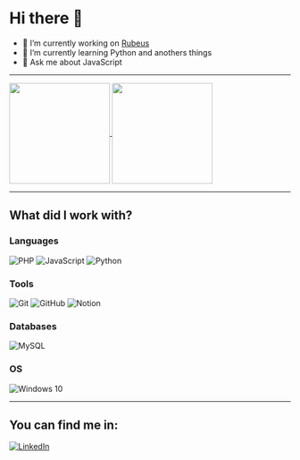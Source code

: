 <!-- ### Olá, meu nome é Vinícius Ventura! 👋
##
<div align="center">
  <a href="https://github.com/ViniciusVenturaM">
  <img height="180em" src="https://github-readme-stats.vercel.app/api?username=ViniciusVenturaM&show_icons=true&theme=dark&include_all_commits=true&count_private=true"/>
  <img height="180em" src="https://github-readme-stats.vercel.app/api/top-langs/?username=ViniciusVenturaM&layout=compact&langs_count=7&theme=dark"/>
</div>
  <div style="display: inline_block"><br>
  <img align="center" alt="Rafa-Js" height="30" width="40" src="https://raw.githubusercontent.com/devicons/devicon/master/icons/javascript/javascript-plain.svg">
  <img align="center" alt="Rafa-HTML" height="30" width="40" src="https://raw.githubusercontent.com/devicons/devicon/master/icons/html5/html5-original.svg">
  <img align="center" alt="Rafa-CSS" height="30" width="40" src="https://raw.githubusercontent.com/devicons/devicon/master/icons/css3/css3-original.svg"> 
</div>
  
  ## -->
  
  
  
 # Hi there 👋

- 🔭 I’m currently working on [Rubeus](https://github.com/rubeus-tecnologia-e-inovacao)
- 🌱 I’m currently learning Python and anothers things
- 💬 Ask me about JavaScript


---
<a href="https://github.com/ViniciusVenturaM">
  <img align="center" height="180rem" src="https://github-readme-stats.vercel.app/api?username=ViniciusVenturaM&show_icons=true">
</a>
<a href="https://github.com/ViniciusVenturaM">
  <img align="center" height="180rem" src="https://github-readme-stats.vercel.app/api/top-langs/?username=JonatasMA&layout=compact&langs_count=6">
</a>

---

## What did I work with?
### Languages 

![PHP](https://img.shields.io/badge/php-%23777BB4.svg?style=for-the-badge&logo=php&logoColor=white)
![JavaScript](https://img.shields.io/badge/javascript-%23323330.svg?style=for-the-badge&logo=javascript&logoColor=%23F7DF1E)
![Python](https://img.shields.io/badge/python-3670A0?style=for-the-badge&logo=python&logoColor=ffdd54)

### Tools
![Git](https://img.shields.io/badge/git-%23F05033.svg?style=for-the-badge&logo=git&logoColor=white)
![GitHub](https://img.shields.io/badge/github-%23121011.svg?style=for-the-badge&logo=github&logoColor=white)
![Notion](https://img.shields.io/badge/Notion-%23000000.svg?style=for-the-badge&logo=notion&logoColor=white)

### Databases

![MySQL](https://img.shields.io/badge/mysql-%2300f.svg?style=for-the-badge&logo=mysql&logoColor=white)


### OS

![Windows 10](https://img.shields.io/badge/Windows-0078D6?style=for-the-badge&logo=windows&logoColor=white)

---

## You can find me in:

[![LinkedIn](https://img.shields.io/badge/vinícius-ventura-%230077B5.svg?style=for-the-badge&logo=linkedin&logoColor=white)](https://www.linkedin.com/in/vin%C3%ADcius-ventura-601072218/)
